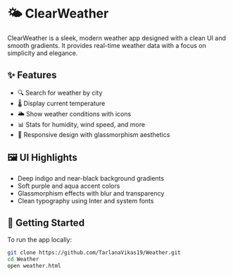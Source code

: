 # 🌤️ ClearWeather

ClearWeather is a sleek, modern weather app designed with a clean UI and smooth gradients. It provides real-time weather data with a focus on simplicity and elegance.

## ✨ Features

- 🔍 Search for weather by city
- 🌡️ Display current temperature
- 🌥️ Show weather conditions with icons
- 📊 Stats for humidity, wind speed, and more
- 📱 Responsive design with glassmorphism aesthetics

## 🖼️ UI Highlights

- Deep indigo and near-black background gradients
- Soft purple and aqua accent colors
- Glassmorphism effects with blur and transparency
- Clean typography using Inter and system fonts

## 🚀 Getting Started

To run the app locally:

```bash
git clone https://github.com/TarlanaVikas19/Weather.git
cd Weather
open weather.html
